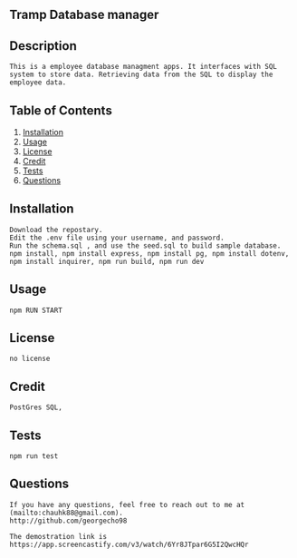 ## Tramp Database manager  

## Description
    This is a employee database managment apps. It interfaces with SQL system to store data. Retrieving data from the SQL to display the employee data.

    
## Table of Contents
1. [Installation](#installation)
2. [Usage](#usage)
3. [License](#license)
4. [Credit](#credit)
5. [Tests](#tests)
6. [Questions](#questions)


## Installation 
    
    Download the repostary.
    Edit the .env file using your username, and password. 
    Run the schema.sql , and use the seed.sql to build sample database.
    npm install, npm install express, npm install pg, npm install dotenv, npm install inquirer, npm run build, npm run dev
    
## Usage
    npm RUN START

## License
    no license

## Credit
    PostGres SQL,

## Tests
    npm run test

## Questions
    
    If you have any questions, feel free to reach out to me at (mailto:chauhk88@gmail.com).
    http://github.com/georgecho98

    The demostration link is https://app.screencastify.com/v3/watch/6Yr8JTpar6G5I2QwcHQr
